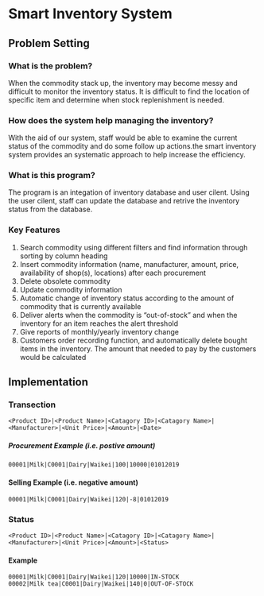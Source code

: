 # Smart Inventory System

## Problem Setting

### What is the problem?
When the commodity stack up, the inventory may become messy and difficult to monitor the inventory status. It is difficult to find the location of specific item and determine when stock replenishment is needed.

### How does the system help managing the inventory?
With the aid of our system, staff would be able to examine the current status of the commodity and do some follow up actions.the smart inventory system provides an systematic approach to help increase the efficiency.

### What is this program?
The program is an integation of inventory database and user cilent. Using the user cilent, staff can update the database and retrive the inventory status from the database.

### Key Features
1. Search commodity using different filters and find information through sorting by column heading
2. Insert commodity information (name, manufacturer, amount, price, availability of shop(s), locations) after each
procurement
3. Delete obsolete commodity
4. Update commodity information
5. Automatic change of inventory status according to the amount of commodity that is currently available
6. Deliver alerts when the commodity is “out-of-stock” and when the inventory for an item reaches the alert threshold
7. Give reports of monthly/yearly inventory change
8. Customers order recording function, and automatically delete bought items in the inventory. The amount that needed to pay by the customers would be calculated

## Implementation

### Transection 
````
<Product ID>|<Product Name>|<Catagory ID>|<Catagory Name>|<Manufacturer>|<Unit Price>|<Amount>|<Date> 
````
##### Procurement Example (i.e. postive amount)
````
00001|Milk|C0001|Dairy|Waikei|100|10000|01012019
````
#### Selling Example (i.e. negative amount)
````
00001|Milk|C0001|Dairy|Waikei|120|-8|01012019
````
### Status
````
<Product ID>|<Product Name>|<Catagory ID>|<Catagory Name>|<Manufacturer>|<Unit Price>|<Amount>|<Status>
````
#### Example
````
00001|Milk|C0001|Dairy|Waikei|120|10000|IN-STOCK
00002|Milk tea|C0001|Dairy|Waikei|140|0|OUT-OF-STOCK
````
 

